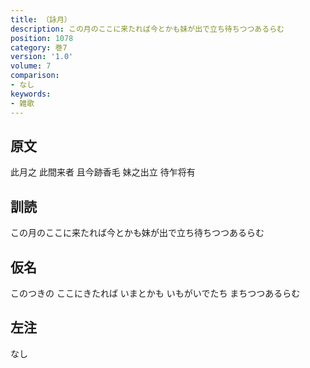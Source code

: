 ```yaml
---
title: （詠月）
description: この月のここに来たれば今とかも妹が出で立ち待ちつつあるらむ
position: 1078
category: 巻7
version: '1.0'
volume: 7
comparison:
- なし
keywords:
- 雑歌
---
```


## 原文

此月之 此間来者 且今跡香毛 妹之出立 待乍将有

## 訓読

この月のここに来たれば今とかも妹が出で立ち待ちつつあるらむ

## 仮名

このつきの ここにきたれば いまとかも いもがいでたち まちつつあるらむ

## 左注

なし
